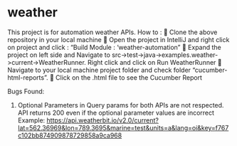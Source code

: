 # weather
This project is for automation weather APIs. 
How to :
	Clone the above repository in your local machine
	Open the project in IntelliJ and right click on project and click : “Build Module : ‘weather-automation”
	Expand the project on left side and Navigate to src->test->java->examples.weather->current->WeatherRunner. Right click and click on Run WeatherRunner
	Navigate to your local machine project folder  and check folder “cucumber-html-reports”.
	Click on the .html file to see the Cucumber Report


Bugs Found:

1)	Optional Parameters in Query params for both APIs are not respected. API returns 200 even if the optional parameter values are incorrect
Example: 
https://api.weatherbit.io/v2.0/current?lat=562.36969&lon=789.3695&marine=test&units=a&lang=oi&key=f767c102bb874909878729858a9ca968
